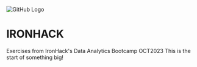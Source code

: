 ![GitHub Logo](https://i.imgur.com/EL2ara5.png)

# IRONHACK
Exercises from IronHack's Data Analytics Bootcamp OCT2023
This is the start of something big!